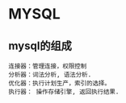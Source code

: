 MYSQL
===

mysql的组成
---

    连接器：管理连接，权限控制
    分析器：词法分析, 语法分析.
    优化器：执行计划生产，索引的选择。
    执行器： 操作存储引擎, 返回执行结果.